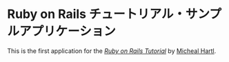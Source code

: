 # Ruby on Rails チュートリアル・サンプルアプリケーション

This is the first application for the
[*Ruby on Rails Tutorial*](http://railstutorial.jp/)
by [Micheal Hartl](http://michaelhartl.com).